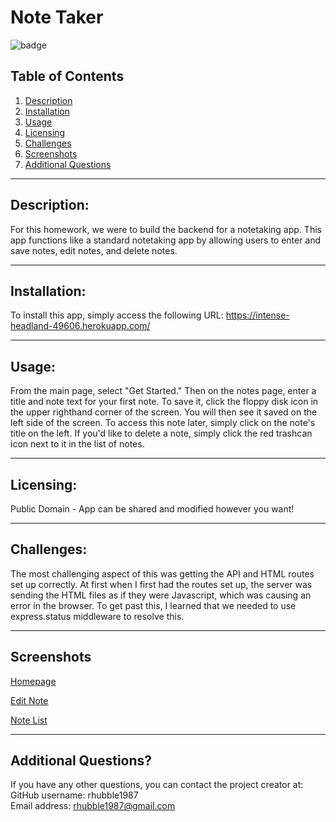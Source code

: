 # Note Taker    
  ![badge](https://img.shields.io/badge/license-Public%20Domain-brightgreen)

  ## Table of Contents  
  1. [Description](#description) 
  2. [Installation](#installation) 
  3. [Usage](#usage)
  4. [Licensing](#licensing)
  5. [Challenges](#challenges)
  6. [Screenshots](#screenshots)
  7. [Additional Questions](#additional-questions)

  ---  

  ## Description:  
  For this homework, we were to build the backend for a notetaking app. This app functions like a standard notetaking app by allowing users to enter and save notes, edit notes, and delete notes.  

  ---  

  ## Installation:  
  To install this app, simply access the following URL: https://intense-headland-49606.herokuapp.com/  

  ---  

  ## Usage:  
  From the main page, select "Get Started." Then on the notes page, enter a title and note text for your first note. To save it, click the floppy disk icon in the upper righthand corner of the screen. You will then see it saved on the left side of the screen. To access this note later, simply click on the note's title on the left. If you'd like to delete a note, simply click the red trashcan icon next to it in the list of notes.  

  --- 

  ## Licensing:  
  Public Domain - App can be shared and modified however you want!

  ---  

  ## Challenges:  
  The most challenging aspect of this was getting the API and HTML routes set up correctly. At first when I first had the routes set up, the server was sending the HTML files as if they were Javascript, which was causing an error in the browser. To get past this, I learned that we needed to use express.status middleware to resolve this.

  ---

  ## Screenshots
  
  [Homepage](public/assets/images/homepage.png)

  [Edit Note](public/assets/images/edit-note.png)

  [Note List](public/assets/images/note-list.png)
    

  ---  
  ## Additional Questions?  
  If you have any other questions, you can contact the project creator at:  
  GitHub username: rhubble1987  
  Email address: rhubble1987@gmail.com
